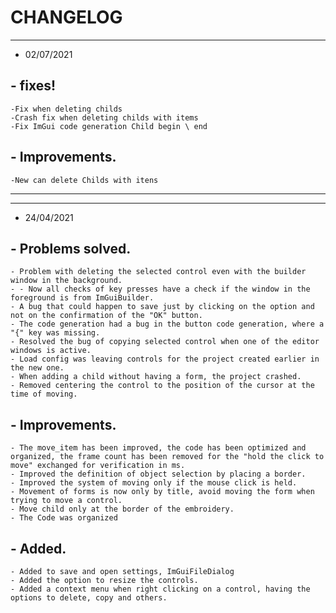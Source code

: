 # CHANGELOG
----------------------------------------------------------------------------------------------------------------------------------------------
- 02/07/2021

## - fixes!
    -Fix when deleting childs
    -Crash fix when deleting childs with items
    -Fix ImGui code generation Child begin \ end 

## - Improvements.
    -New can delete Childs with itens

----------------------------------------------------------------------------------------------------------------------------------------------

----------------------------------------------------------------------------------------------------------------------------------------------
- 24/04/2021 
## - Problems solved.
    - Problem with deleting the selected control even with the builder window in the background.
    - - Now all checks of key presses have a check if the window in the foreground is from ImGuiBuilder.
    - A bug that could happen to save just by clicking on the option and not on the confirmation of the "OK" button.
    - The code generation had a bug in the button code generation, where a "{" key was missing.
    - Resolved the bug of copying selected control when one of the editor windows is active.
    - Load config was leaving controls for the project created earlier in the new one.
    - When adding a child without having a form, the project crashed.
    - Removed centering the control to the position of the cursor at the time of moving.

## - Improvements.
    - The move_item has been improved, the code has been optimized and organized, the frame count has been removed for the "hold the click to move" exchanged for verification in ms.
    - Improved the definition of object selection by placing a border.
    - Improved the system of moving only if the mouse click is held.
    - Movement of forms is now only by title, avoid moving the form when trying to move a control.
    - Move child only at the border of the embroidery.
    - The Code was organized

## - Added.
    - Added to save and open settings, ImGuiFileDialog
    - Added the option to resize the controls.
    - Added a context menu when right clicking on a control, having the options to delete, copy and others. 